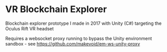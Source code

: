 # VR Blockchain Explorer

Blockchain explorer prototype I made in 2017 with Unity (C#) targeting the Oculus Rift VR headset

Requires a websocket proxy running to bypass the Unity environment sandbox - see https://github.com/makevoid/em-ws-unity-proxy
